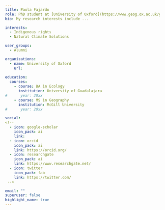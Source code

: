 ```yaml
---
title: Paola Fajardo
role: PhD student at [University of Oxford](https://www.geog.ox.ac.uk/graduate/research/pfajardo.html) (former RA)
bio: My research interests include ...

interests:
  - Indigenous rights
  - Natural Climate Solutions

user_groups:
  - Alumni

organizations:
  - name: University of Oxford
    url: 
    
education:
  courses:
    - course: BA in Ecology
      institution: University of Guadalajara
#      year: 20xx
    - course: MS in Geography
      institution: McGill University
#      year: 20xx

social:
<!-- 
  - icon: google-scholar
    icon_pack: ai
    link: 
  - icon: orcid
    icon_pack: ai
    link: https://orcid.org/
  - icon: researchgate
    icon_pack: ai
    link: https://www.researchgate.net/
  - icon: twitter
    icon_pack: fab
    link: https://twitter.com/
 -->

email: ""
superuser: false
highlight_name: true
--- 
```


